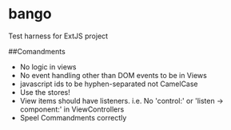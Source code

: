 bango
=====

Test harness for ExtJS project

##Comandments

* No logic in views
* No event handling other than DOM events to be in Views
* javascript ids to be hyphen-separated not CamelCase
* Use the stores!
* View items should have listeners. i.e. No 'control:' or 'listen -> component:' in ViewControllers
* Speel Commandments correctly
